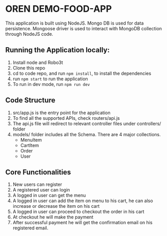 # OREN DEMO-FOOD-APP
This application is built using NodeJS. Mongo DB is used for data persistence. Mongoose driver is used to interact with
MongoDB collection through NodeJS code. 

## Running the Application locally:

1. Install node and Robo3t
2. Clone this repo
3. cd to code repo, and run `npm install`, to install the dependencies
4. run `npm start` to run the application
5. To run in dev mode, run `npm run dev`

## Code Structure

1. src/app.js is the entry point for the application
2. To find all the supported APIs, check routers/api.js
3. The api.js file will redirect to relevant controller files under controllers/ folder
4. models/ folder includes all the Schema. There are 4 major collections.
    * MenuItem
    * CartItem
    * Order
    * User

## Core Functionalities

1. New users can register
2. A registered user can login
3. A logged in user can get the menu
4. A logged in user can add the item on menu to his cart, he can also increase or decrease the item on his cart
5. A logged in user can proceed to checkout the order in his cart
6. At checkout he will make the payment
7. After successful payment he will get the confirmation email on his registered email.


